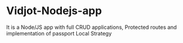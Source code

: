 # Vidjot-Nodejs-app
It is a Node/JS app with full CRUD applications, Protected routes and implementation of passport Local Strategy
